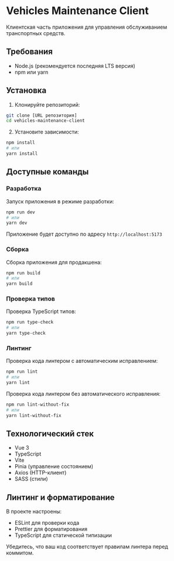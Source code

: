 # Vehicles Maintenance Client

Клиентская часть приложения для управления обслуживанием транспортных средств.

## Требования

- Node.js (рекомендуется последняя LTS версия)
- npm или yarn

## Установка

1. Клонируйте репозиторий:

```bash
git clone [URL репозитория]
cd vehicles-maintenance-client
```

2. Установите зависимости:

```bash
npm install
# или
yarn install
```

## Доступные команды

### Разработка

Запуск приложения в режиме разработки:

```bash
npm run dev
# или
yarn dev
```

Приложение будет доступно по адресу `http://localhost:5173`

### Сборка

Сборка приложения для продакшена:

```bash
npm run build
# или
yarn build
```

### Проверка типов

Проверка TypeScript типов:

```bash
npm run type-check
# или
yarn type-check
```

### Линтинг

Проверка кода линтером с автоматическим исправлением:

```bash
npm run lint
# или
yarn lint
```

Проверка кода линтером без автоматического исправления:

```bash
npm run lint-without-fix
# или
yarn lint-without-fix
```

## Технологический стек

- Vue 3
- TypeScript
- Vite
- Pinia (управление состоянием)
- Axios (HTTP-клиент)
- SASS (стили)

## Линтинг и форматирование

В проекте настроены:

- ESLint для проверки кода
- Prettier для форматирования
- TypeScript для статической типизации

Убедитесь, что ваш код соответствует правилам линтера перед коммитом.
